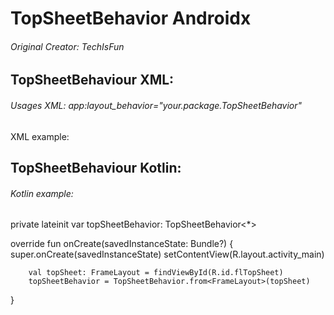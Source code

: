 # TopSheetBehavior Androidx

###### Original Creator: TechIsFun 

## TopSheetBehaviour XML: 

###### Usages XML: app:layout_behavior="your.package.TopSheetBehavior"

XML example: 

<FrameLayout xmlns:android="http://schemas.android.com/apk/res/android"
             xmlns:tools="http://schemas.android.com/tools"
             xmlns:app="http://schemas.android.com/apk/res-auto"
             android:layout_width="match_parent"
             android:layout_height="match_parent"
             android:id="@+id/flTopSheet"
             android:background="@android:color/holo_purple"
             tools:context=".OurContext"
             app:behavior_hideable="false"
             app:layout_collapseMode='parallax'
             app:behavior_peekHeight="120dp"
             app:layout_behavior="your.package.TopSheetBehavior">
             
## TopSheetBehaviour Kotlin: 
             
###### Kotlin example: 

 private lateinit var topSheetBehavior: TopSheetBehavior<*>
 
  override fun onCreate(savedInstanceState: Bundle?) {
        super.onCreate(savedInstanceState)
        setContentView(R.layout.activity_main)
        
        val topSheet: FrameLayout = findViewById(R.id.flTopSheet)
        topSheetBehavior = TopSheetBehavior.from<FrameLayout>(topSheet)
  }
